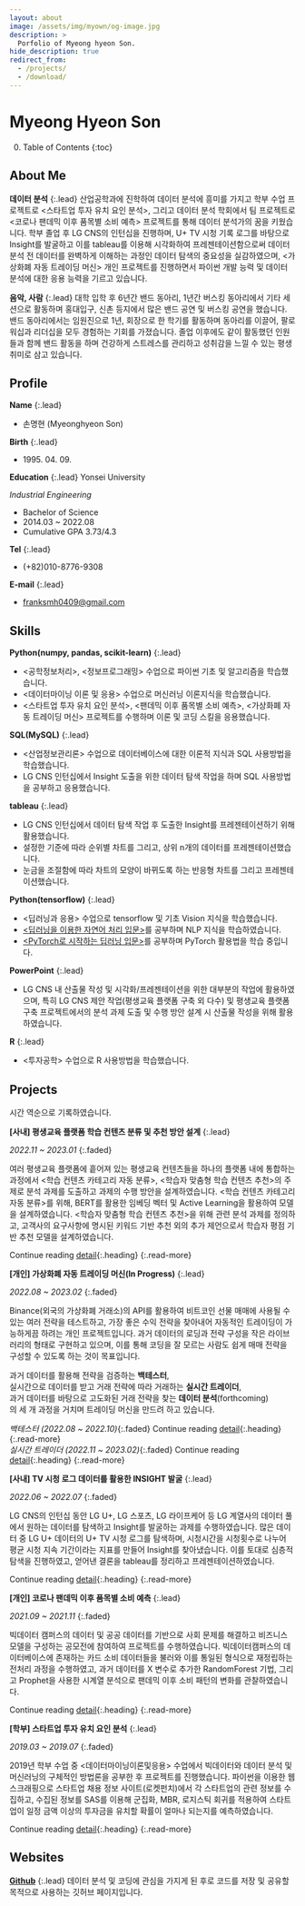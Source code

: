 ```yaml
---
layout: about
image: /assets/img/myown/og-image.jpg
description: >
  Porfolio of Myeong hyeon Son.
hide_description: true
redirect_from:
  - /projects/
  - /download/
---
```


# Myeong Hyeon Son

<!--author-->

0. Table of Contents
{:toc}

## About Me

__데이터 분석__
{:.lead}
산업공학과에 진학하여 데이터 분석에 흥미를 가지고 학부 수업 프로젝트로 \<스타트업 투자 유치 요인 분석\>, 그리고 데이터 분석 학회에서 팀 프로젝트로 \<코로나 팬데믹 이후 품목별 소비 예측\> 프로젝트를 통해 데이터 분석가의 꿈을 키웠습니다.
학부 졸업 후 LG CNS의 인턴십을 진행하며, U+ TV 시청 기록 로그를 바탕으로 Insight를 발굴하고 이를 tableau를 이용해 시각화하여 프레젠테이션함으로써 데이터 분석 전 데이터를 완벽하게 이해하는 과정인 데이터 탐색의 중요성을 실감하였으며, \<가상화폐 자동 트레이딩 머신\> 개인 프로젝트를 진행하면서 파이썬 개발 능력 및 데이터 분석에 대한 응용 능력을 기르고 있습니다.

__음악, 사람__
{:.lead}
대학 입학 후 6년간 밴드 동아리, 1년간 버스킹 동아리에서 기타 세션으로 활동하며 홍대입구, 신촌 등지에서 많은 밴드 공연 및 버스킹 공연을 했습니다. 밴드 동아리에서는 임원진으로 1년, 회장으로 한 학기를 활동하며 동아리를 이끌어, 팔로워십과 리더십을 모두 경험하는 기회를 가졌습니다. 졸업 이후에도 같이 활동했던 인원들과 함께 밴드 활동을 하며 건강하게 스트레스를 관리하고 성취감을 느낄 수 있는 평생 취미로 삼고 있습니다.


## Profile

__Name__
{:.lead}
- 손명현 (Myeonghyeon Son)


__Birth__
{:.lead} 
- 1995\. 04\. 09\.


__Education__
{:.lead}
Yonsei University

_Industrial Engineering_
- Bachelor of Science
- 2014.03 ~ 2022.08
- Cumulative GPA 3.73/4.3


__Tel__
{:.lead}
- (+82)010-8776-9308


__E-mail__
{:.lead}
- franksmh0409@gmail.com


## Skills

__Python(numpy, pandas, scikit-learn)__
{:.lead}
- <공학정보처리>, <정보프로그래밍> 수업으로 파이썬 기초 및 알고리즘을 학습했습니다.
- \<데이터마이닝 이론 및 응용\> 수업으로 머신러닝 이론지식을 학습했습니다.
- \<스타트업 투자 유치 요인 분석\>, \<팬데믹 이후 품목별 소비 예측\>, \<가상화폐 자동 트레이딩 머신\> 프로젝트를 수행하며 이론 및 코딩 스킬을 응용했습니다.

__SQL(MySQL)__
{:.lead}
- <산업정보관리론> 수업으로 데이터베이스에 대한 이론적 지식과 SQL 사용방법을 학습했습니다.
- LG CNS 인턴십에서 Insight 도출을 위한 데이터 탐색 작업을 하며 SQL 사용방법을 공부하고 응용했습니다.

__tableau__
{:.lead}
- LG CNS 인턴십에서 데이터 탐색 작업 후 도출한 Insight를 프레젠테이션하기 위해 활용했습니다.
- 설정한 기준에 따라 순위별 차트를 그리고, 상위 n개의 데이터를 프레젠테이션했습니다.
- 눈금을 조절함에 따라 차트의 모양이 바뀌도록 하는 반응형 차트를 그리고 프레젠테이션했습니다.

__Python(tensorflow)__
{:.lead}
- \<딥러닝과 응용\> 수업으로 tensorflow 및 기초 Vision 지식을 학습했습니다.
- [\<딥러닝을 이용한 자연어 처리 입문\>](https://wikidocs.net/book/2155)를 공부하며 NLP 지식을 학습하였습니다.
- [\<PyTorch로 시작하는 딥러닝 입문\>](https://wikidocs.net/book/2788)를 공부하며 PyTorch 활용법을 학습 중입니다.

__PowerPoint__
{:.lead}
- LG CNS 내 산출물 작성 및 시각화/프레젠테이션을 위한 대부분의 작업에 활용하였으며, 특히 LG CNS 제안 작업(평생교육 플랫폼 구축 외 다수) 및 평생교육 플랫폼 구축 프로젝트에서의 분석 과제 도출 및 수행 방안 설계 시 산출물 작성을 위해 활용하였습니다.

__R__
{:.lead}
- <투자공학> 수업으로 R 사용방법을 학습했습니다.


## Projects

시간 역순으로 기록하였습니다.


__[사내] 평생교육 플랫폼 학습 컨텐츠 분류 및 추천 방안 설계__
{:.lead}

_2022\.11 ~ 2023\.01_
{:.faded}

여러 평생교육 플랫폼에 흩어져 있는 평생교육 컨텐츠들을 하나의 플랫폼 내에 통합하는 과정에서 \<학습 컨텐츠 카테고리 자동 분류\>, \<학습자 맞춤형 학습 컨텐츠 추천\>의 주제로 분석 과제를 도출하고 과제의 수행 방안을 설계하였습니다. \<학습 컨텐츠 카테고리 자동 분류\>를 위해, BERT를 활용한 임베딩 벡터 및 Active Learning을 활용하여 모델을 설계하였습니다. \<학습자 맞춤형 학습 컨텐츠 추천\>을 위해 관련 분석 과제를 정의하고, 고객사의 요구사항에 명시된 키워드 기반 추천 외의 추가 제언으로서 학습자 평점 기반 추천 모델을 설계하였습니다.

Continue reading [detail](projects/lifelong-edu-platform.md){:.heading}
{:.read-more}



__[개인] 가상화폐 자동 트레이딩 머신(In Progress)__
{:.lead}

_2022\.08 ~ 2023\.02_
{:.faded}

Binance(외국의 가상화폐 거래소)의 API를 활용하여 비트코인 선물 매매에 사용될 수 있는 여러 전략을 테스트하고, 가장 좋은 수익 전략을 찾아내어 자동적인 트레이딩이 가능하게끔 하려는 개인 프로젝트입니다. 과거 데이터의 로딩과 전략 구성을 작은 라이브러리의 형태로 구현하고 있으며, 이를 통해 코딩을 잘 모르는 사람도 쉽게 매매 전략을 구성할 수 있도록 하는 것이 목표입니다.

과거 데이터를 활용해 전략을 검증하는 __백테스터__,  
실시간으로 데이터를 받고 거래 전략에 따라 거래하는 __실시간 트레이더__,  
과거 데이터를 바탕으로 고도화된 거래 전략을 찾는 __데이터 분석__(forthcoming)  
의 세 개 과정을 거치며 트레이딩 머신을 만드려 하고 있습니다.  

_백테스터 (2022\.08 ~ 2022\.10)_{:.faded} Continue reading [detail](projects/binance-auto-trader-backtester.md){:.heading}
{:.read-more}  
_실시간 트레이더 (2022\.11 ~ 2023\.02)_{:.faded} Continue reading [detail](projects/binance-auto-trader-realtime.md){:.heading}
{:.read-more}  



__[사내] TV 시청 로그 데이터를 활용한 INSIGHT 발굴__
{:.lead}

_2022\.06 ~ 2022\.07_
{:.faded}

LG CNS의 인턴십 동안 LG U+, LG 스포츠, LG 라이프케어 등 LG 계열사의 데이터 풀에서 원하는 데이터를 탐색하고 Insight를 발굴하는 과제를 수행하였습니다. 많은 데이터 중 LG U+ 데이터의 U+ TV 시청 로그를 탐색하며, 시청시간을 시청횟수로 나누어 평균 시청 지속 기간이라는 지표를 만들어 Insight를 찾아냈습니다. 이를 토대로 심층적 탐색을 진행하였고, 얻어낸 결론을 tableau를 정리하고 프레젠테이션하였습니다.

Continue reading [detail](projects/uptv-log.md){:.heading}
{:.read-more}



__[개인] 코로나 팬데믹 이후 품목별 소비 예측__
{:.lead}

_2021\.09 ~ 2021\.11_
{:.faded}

빅데이터 캠퍼스의 데이터 및 공공 데이터를 기반으로 사회 문제를 해결하고 비즈니스 모델을 구성하는 공모전에 참여하여 프로젝트를 수행하였습니다. 빅데이터캠퍼스의 데이터베이스에 존재하는 카드 소비 데이터들을 불러와 이를 통일된 형식으로 재정립하는 전처리 과정을 수행하였고, 과거 데이터를 X 변수로 추가한 RandomForest 기법, 그리고 Prophet을 사용한 시계열 분석으로 팬데믹 이후 소비 패턴의 변화를 관찰하였습니다.

Continue reading [detail](projects/forecast-after-covid.md){:.heading}
{:.read-more}



__[학부] 스타트업 투자 유치 요인 분석__
{:.lead}

_2019\.03 ~ 2019\.07_
{:.faded}

2019년 학부 수업 중 <데이터마이닝이론및응용> 수업에서 빅데이터와 데이터 분석 및 머신러닝의 구체적인 방법론을 공부한 후 프로젝트를 진행했습니다. 파이썬을 이용한 웹 스크래핑으로 스타트업 채용 정보 사이트(로켓펀치)에서 각 스타트업의 관련 정보를 수집하고, 수집된 정보를 SAS를 이용해 군집화, MBR, 로지스틱 회귀를 적용하여 스타트업이 일정 금액 이상의 투자금을 유치할 확률이 얼마나 되는지를 예측하였습니다.

Continue reading [detail](projects/startup-investment.md){:.heading}
{:.read-more}



## Websites

[__Github__](https://github.com/menmenmeng)
{:.lead}
데이터 분석 및 코딩에 관심을 가지게 된 후로 코드를 저장 및 공유할 목적으로 사용하는 깃허브 페이지입니다. 


<!-- [__Blog__](https://menmenmeng.github.io)
{:.lead}
데이터 분석 관련된 지식들과 취미생활을 공유하기 위해 만든 블로그 페이지입니다.
이거 hydejack 예시 파일들 아직 남아있음, 이거 지워주기. -->